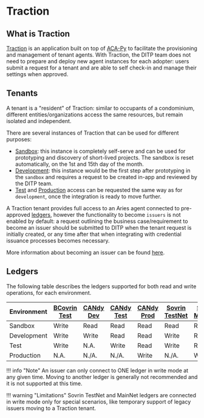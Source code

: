 # Traction

## What is Traction

[Traction](https://github.com/bcgov/traction) is an application built on top of [ACA-Py](https://github.com/openwallet-foundation/aries-cloudagent-python) to facilitate the provisioning and management of tenant agents. With Traction, the DITP team does not need to prepare and deploy new agent instances for each adopter: users submit a request for a tenant and are able to self check-in and manage their settings when approved.

## Tenants

A tenant is a "resident" of Traction: similar to occupants of a condominium, different entities/organizations access the same resources, but remain isolated and independent.

There are several instances of Traction that can be used for different purposes:

- [Sandbox](https://traction-sandbox-tenant-ui.apps.silver.devops.gov.bc.ca): this instance is completely self-serve and can be used for prototyping and discovery of short-lived projects. The sandbox is reset automatically, on the 1st and 15th day of the month.
- [Development](https://traction-tenant-ui-dev.apps.silver.devops.gov.bc.ca): this instance would be the first step after prototyping in the `sandbox` and requires a request to be created in-app and reviewed by the DITP team.
- [Test](https://traction-tenant-ui-test.apps.silver.devops.gov.bc.ca) and [Production](https://traction-tenant-ui.apps.silver.devops.gov.bc.ca) access can be requested the same way as for `development`, once the integration is ready to move further.

A Traction tenant provides full access to an Aries agent connected to pre-approved [ledgers](#ledgers), however the functionality to become `issuers` is not enabled by default: a request outlining the business case/requirement to become an issuer should be submitted to DITP when the tenant request is initially created, or any time after that when integrating with credential issuance processes becomes necessary.

More information about becoming an issuer can be found [here](traction-becoming-an-issuer.md).

## Ledgers

The following table describes the ledgers supported for both read and write operations, for each environment.

| Environment | [BCovrin Test](http://test.bcovrin.vonx.io) | [CANdy Dev](https://candyscan.idlab.org/txs/CANDY_DEV/domain) | [CANdy Test](https://candyscan.idlab.org/txs/CANDY_TEST/domain) | [CANdy Prod](https://candyscan.idlab.org/txs/CANDY_PROD/domain) | [Sovrin TestNet](https://indyscan.io/txs/SOVRIN_STAGINGNET/domain) | [Sovrin MainNet](https://indyscan.io/txs/SOVRIN_MAINNET/domain) |
| ----------- | ------------------------------------------- | ------------------------------------------------------------- | --------------------------------------------------------------- | --------------------------------------------------------------- | ------------------------------------------------------------------ | --------------------------------------------------------------- |
| Sandbox     | Write                                       | Read                                                          | Read                                                            | Read                                                            | Read                                                               | Read                                                            |
| Development | Write                                       | Write                                                         | Read                                                            | Read                                                            | Write                                                              | Read                                                            |
| Test        | Write                                       | N.A.                                                          | Write                                                           | Read                                                            | Write                                                              | Read                                                            |
| Production  | N.A.                                        | N./A.                                                         | N./A.                                                           | Write                                                           | N./A.                                                              | Write                                                           |

!!! info "Note"
    An issuer can only connect to ONE ledger in write mode at any given time. Moving to another ledger is generally not recommended and it is not supported at this time.

!!! warning "Limitations"
    Sovrin TestNet and MainNet ledgers are connected in write mode only for special scenarios, like temporary support of legacy issuers moving to a Traction tenant.
